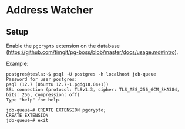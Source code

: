 # Address Watcher

## Setup

Enable the `pgcrypto` extension on the database (https://github.com/timgit/pg-boss/blob/master/docs/usage.md#intro).

Example:

```
postgres@tesla:~$ psql -U postgres -h localhost job-queue
Password for user postgres:
psql (12.7 (Ubuntu 12.7-1.pgdg18.04+1))
SSL connection (protocol: TLSv1.3, cipher: TLS_AES_256_GCM_SHA384, bits: 256, compression: off)
Type "help" for help.

job-queue=# CREATE EXTENSION pgcrypto;
CREATE EXTENSION
job-queue=# exit
```
